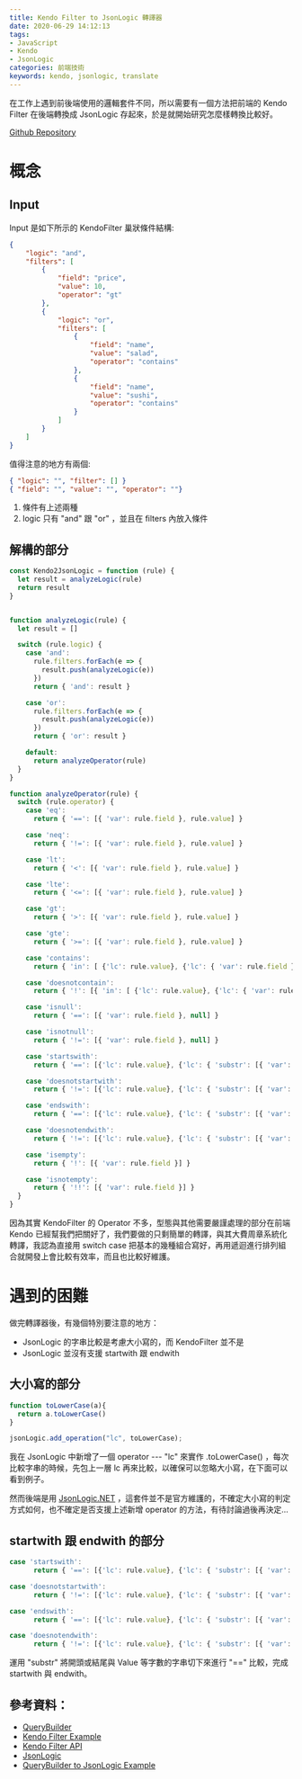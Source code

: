 ```yaml
---
title: Kendo Filter to JsonLogic 轉譯器
date: 2020-06-29 14:12:13
tags: 
- JavaScript
- Kendo
- JsonLogic
categories: 前端技術
keywords: kendo, jsonlogic, translate
---
```


在工作上遇到前後端使用的邏輯套件不同，所以需要有一個方法把前端的 Kendo Filter 在後端轉換成 JsonLogic 存起來，於是就開始研究怎麼樣轉換比較好。

[Github Repository](https://github.com/JackyTPY/KendoFilter2JsonLogic)

<!-- more -->

# 概念

## Input

Input 是如下所示的 KendoFilter 巢狀條件結構:
```json
{
    "logic": "and",
    "filters": [
        {
            "field": "price",
            "value": 10,
            "operator": "gt"
        },
        {
            "logic": "or",
            "filters": [
                {
                    "field": "name",
                    "value": "salad",
                    "operator": "contains"
                },
                {
                    "field": "name",
                    "value": "sushi",
                    "operator": "contains"
                }
            ]
        }
    ]
}
```

值得注意的地方有兩個:

```json
{ "logic": "", "filter": [] }
{ "field": "", "value": "", "operator": ""}
```

1. 條件有上述兩種
1. logic 只有 "and" 跟 "or" ，並且在 filters 內放入條件


## 解構的部分

```javascript
const Kendo2JsonLogic = function (rule) {
  let result = analyzeLogic(rule)
  return result
}
```

```javascript

function analyzeLogic(rule) {
  let result = []

  switch (rule.logic) {
    case 'and':
      rule.filters.forEach(e => {
        result.push(analyzeLogic(e))
      })
      return { 'and': result }

    case 'or':
      rule.filters.forEach(e => {
        result.push(analyzeLogic(e))
      })
      return { 'or': result }

    default:
      return analyzeOperator(rule)
  }
}
```

```javascript
function analyzeOperator(rule) {
  switch (rule.operator) {
    case 'eq':
      return { '==': [{ 'var': rule.field }, rule.value] }

    case 'neq':
      return { '!=': [{ 'var': rule.field }, rule.value] }

    case 'lt':
      return { '<': [{ 'var': rule.field }, rule.value] }

    case 'lte':
      return { '<=': [{ 'var': rule.field }, rule.value] }

    case 'gt':
      return { '>': [{ 'var': rule.field }, rule.value] }

    case 'gte':
      return { '>=': [{ 'var': rule.field }, rule.value] }

    case 'contains':
      return { 'in': [ {'lc': rule.value}, {'lc': { 'var': rule.field }}] }

    case 'doesnotcontain':
      return { '!': [{ 'in': [ {'lc': rule.value}, {'lc': { 'var': rule.field }}] }] }

    case 'isnull':
      return { '==': [{ 'var': rule.field }, null] }

    case 'isnotnull':
      return { '!=': [{ 'var': rule.field }, null] }

    case 'startswith':
      return { '==': [{'lc': rule.value}, {'lc': { 'substr': [{ 'var': rule.field }, 0, rule.value.length] }}] }

    case 'doesnotstartwith':
      return { '!=': [{'lc': rule.value}, {'lc': { 'substr': [{ 'var': rule.field }, 0, rule.value.length] }}] }

    case 'endswith':
      return { '==': [{'lc': rule.value}, {'lc': { 'substr': [{ 'var': rule.field }, -rule.value.length] }}] }

    case 'doesnotendwith':
      return { '!=': [{'lc': rule.value}, {'lc': { 'substr': [{ 'var': rule.field }, -rule.value.length] }}] }

    case 'isempty':
      return { '!': [{ 'var': rule.field }] }

    case 'isnotempty':
      return { '!!': [{ 'var': rule.field }] }
  }
}
```

因為其實 KendoFilter 的 Operator 不多，型態與其他需要嚴謹處理的部分在前端 Kendo 已經幫我們把關好了，我們要做的只剩簡單的轉譯，與其大費周章系統化轉譯，我認為直接用 switch case 把基本的幾種組合寫好，再用遞迴進行排列組合就開發上會比較有效率，而且也比較好維護。

# 遇到的困難
做完轉譯器後，有幾個特別要注意的地方：

* JsonLogic 的字串比較是考慮大小寫的，而 KendoFilter 並不是
* JsonLogic 並沒有支援 startwith 跟 endwith

## 大小寫的部分

```javascript
function toLowerCase(a){
  return a.toLowerCase()
}

jsonLogic.add_operation("lc", toLowerCase);
```
我在 JsonLogic 中新增了一個 operator --- "lc" 來實作 .toLowerCase() ，每次比較字串的時候，先包上一層 lc 再來比較，以確保可以忽略大小寫，在下面可以看到例子。

然而後端是用 [JsonLogic.NET](https://github.com/yavuztor/JsonLogic.Net) ，這套件並不是官方維護的，不確定大小寫的判定方式如何，也不確定是否支援上述新增 operator 的方法，有待討論過後再決定...


## startwith 跟 endwith 的部分

```javascript
case 'startswith':
      return { '==': [{'lc': rule.value}, {'lc': { 'substr': [{ 'var': rule.field }, 0, rule.value.length] }}] }

case 'doesnotstartwith':
      return { '!=': [{'lc': rule.value}, {'lc': { 'substr': [{ 'var': rule.field }, 0, rule.value.length] }}] }

case 'endswith':
      return { '==': [{'lc': rule.value}, {'lc': { 'substr': [{ 'var': rule.field }, -rule.value.length] }}] }

case 'doesnotendwith':
      return { '!=': [{'lc': rule.value}, {'lc': { 'substr': [{ 'var': rule.field }, -rule.value.length] }}] }
```
運用 "substr" 將開頭或結尾與 Value 等字數的字串切下來進行 "==" 比較，完成 startwith 與 endwith。

## 參考資料：
* [QueryBuilder](https://querybuilder.js.org/demo.html)
* [Kendo Filter Example](https://demos.telerik.com/kendo-ui/filter/index)
* [Kendo Filter API ](https://docs.telerik.com/kendo-ui/api/javascript/data/datasource/configuration/filter)
* [JsonLogic](http://jsonlogic.com/)
* [QueryBuilder to JsonLogic Example](https://github.com/ukrbublik/react-awesome-query-builder)